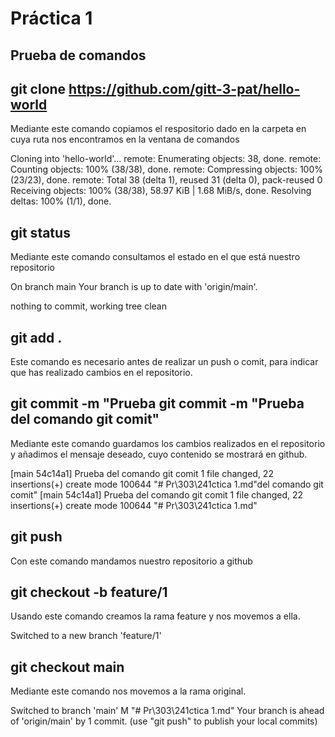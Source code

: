 # Práctica 1

## Prueba de comandos 

## git clone https://github.com/gitt-3-pat/hello-world
Mediante este comando copiamos el respositorio dado en la carpeta en cuya ruta nos encontramos en la ventana de comandos

>>
Cloning into 'hello-world'...
remote: Enumerating objects: 38, done.
remote: Counting objects: 100% (38/38), done.
remote: Compressing objects: 100% (23/23), done.
remote: Total 38 (delta 1), reused 31 (delta 0), pack-reused 0
Receiving objects: 100% (38/38), 58.97 KiB | 1.68 MiB/s, done.
Resolving deltas: 100% (1/1), done.

## git status
Mediante este comando consultamos el estado en el que está nuestro repositorio

On branch main
Your branch is up to date with 'origin/main'.

nothing to commit, working tree clean

## git add .
Este comando es necesario antes de realizar un push o comit, para indicar que has realizado cambios en el repositorio.

## git commit -m "Prueba  git commit -m "Prueba del comando git comit"
Mediante este comando guardamos los cambios realizados en el repositorio y añadimos el mensaje deseado, cuyo contenido se mostrará en github.

[main 54c14a1] Prueba del comando git comit
 1 file changed, 22 insertions(+)
 create mode 100644 "# Pr\303\241ctica 1.md"del comando git comit"
[main 54c14a1] Prueba del comando git comit
 1 file changed, 22 insertions(+)
 create mode 100644 "# Pr\303\241ctica 1.md"

 ## git push 
 Con este comando mandamos nuestro repositorio a github

 ## git checkout -b feature/1
 Usando este comando creamos la rama feature y nos movemos a ella.

Switched to a new branch 'feature/1'

## git checkout main
Mediante este comando nos movemos a la rama original.

Switched to branch 'main'
M       "# Pr\303\241ctica 1.md"
Your branch is ahead of 'origin/main' by 1 commit.
  (use "git push" to publish your local commits)
